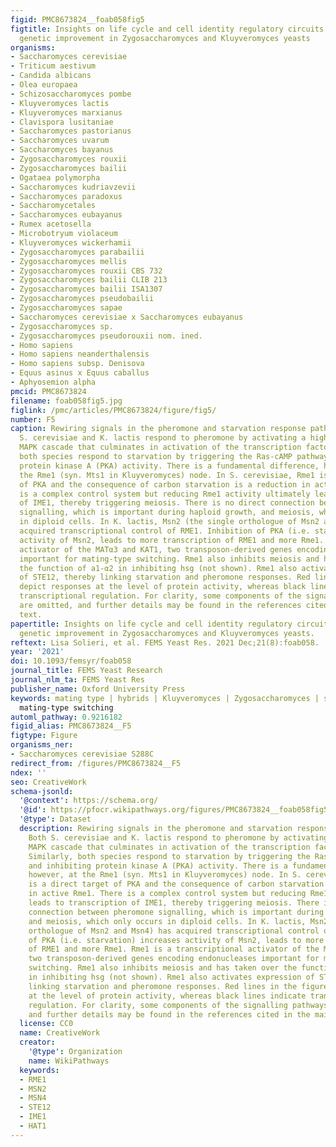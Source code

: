 ```yaml
---
figid: PMC8673824__foab058fig5
figtitle: Insights on life cycle and cell identity regulatory circuits for unlocking
  genetic improvement in Zygosaccharomyces and Kluyveromyces yeasts
organisms:
- Saccharomyces cerevisiae
- Triticum aestivum
- Candida albicans
- Olea europaea
- Schizosaccharomyces pombe
- Kluyveromyces lactis
- Kluyveromyces marxianus
- Clavispora lusitaniae
- Saccharomyces pastorianus
- Saccharomyces uvarum
- Saccharomyces bayanus
- Zygosaccharomyces rouxii
- Zygosaccharomyces bailii
- Ogataea polymorpha
- Saccharomyces kudriavzevii
- Saccharomyces paradoxus
- Saccharomycetales
- Saccharomyces eubayanus
- Rumex acetosella
- Microbotryum violaceum
- Kluyveromyces wickerhamii
- Zygosaccharomyces parabailii
- Zygosaccharomyces mellis
- Zygosaccharomyces rouxii CBS 732
- Zygosaccharomyces bailii CLIB 213
- Zygosaccharomyces bailii ISA1307
- Zygosaccharomyces pseudobailii
- Zygosaccharomyces sapae
- Saccharomyces cerevisiae x Saccharomyces eubayanus
- Zygosaccharomyces sp.
- Zygosaccharomyces pseudorouxii nom. ined.
- Homo sapiens
- Homo sapiens neanderthalensis
- Homo sapiens subsp. Denisova
- Equus asinus x Equus caballus
- Aphyosemion alpha
pmcid: PMC8673824
filename: foab058fig5.jpg
figlink: /pmc/articles/PMC8673824/figure/fig5/
number: F5
caption: Rewiring signals in the pheromone and starvation response pathways. Both
  S. cerevisiae and K. lactis respond to pheromone by activating a highly conserved
  MAPK cascade that culminates in activation of the transcription factor Ste12. Similarly,
  both species respond to starvation by triggering the Ras-cAMP pathway and inhibiting
  protein kinase A (PKA) activity. There is a fundamental difference, however, at
  the Rme1 (syn. Mts1 in Kluyveromyces) node. In S. cerevisiae, Rme1 is a direct target
  of PKA and the consequence of carbon starvation is a reduction in active Rme1. There
  is a complex control system but reducing Rme1 activity ultimately leads to transcription
  of IME1, thereby triggering meiosis. There is no direct connection between pheromone
  signalling, which is important during haploid growth, and meiosis, which only occurs
  in diploid cells. In K. lactis, Msn2 (the single orthologue of Msn2 and Msn4) has
  acquired transcriptional control of RME1. Inhibition of PKA (i.e. starvation) increases
  activity of Msn2, leads to more transcription of RME1 and more Rme1. Rme1 is a transcriptional
  activator of the MATα3 and KAT1, two transposon-derived genes encoding endonucleases
  important for mating-type switching. Rme1 also inhibits meiosis and has taken over
  the function of a1-α2 in inhibiting hsg (not shown). Rme1 also activates expression
  of STE12, thereby linking starvation and pheromone responses. Red lines in the figure
  depict responses at the level of protein activity, whereas black lines indicate
  transcriptional regulation. For clarity, some components of the signalling pathways
  are omitted, and further details may be found in the references cited in the main
  text.
papertitle: Insights on life cycle and cell identity regulatory circuits for unlocking
  genetic improvement in Zygosaccharomyces and Kluyveromyces yeasts.
reftext: Lisa Solieri, et al. FEMS Yeast Res. 2021 Dec;21(8):foab058.
year: '2021'
doi: 10.1093/femsyr/foab058
journal_title: FEMS Yeast Research
journal_nlm_ta: FEMS Yeast Res
publisher_name: Oxford University Press
keywords: mating type | hybrids | Kluyveromyces | Zygosaccharomyces | sterility |
  mating-type switching
automl_pathway: 0.9216182
figid_alias: PMC8673824__F5
figtype: Figure
organisms_ner:
- Saccharomyces cerevisiae S288C
redirect_from: /figures/PMC8673824__F5
ndex: ''
seo: CreativeWork
schema-jsonld:
  '@context': https://schema.org/
  '@id': https://pfocr.wikipathways.org/figures/PMC8673824__foab058fig5.html
  '@type': Dataset
  description: Rewiring signals in the pheromone and starvation response pathways.
    Both S. cerevisiae and K. lactis respond to pheromone by activating a highly conserved
    MAPK cascade that culminates in activation of the transcription factor Ste12.
    Similarly, both species respond to starvation by triggering the Ras-cAMP pathway
    and inhibiting protein kinase A (PKA) activity. There is a fundamental difference,
    however, at the Rme1 (syn. Mts1 in Kluyveromyces) node. In S. cerevisiae, Rme1
    is a direct target of PKA and the consequence of carbon starvation is a reduction
    in active Rme1. There is a complex control system but reducing Rme1 activity ultimately
    leads to transcription of IME1, thereby triggering meiosis. There is no direct
    connection between pheromone signalling, which is important during haploid growth,
    and meiosis, which only occurs in diploid cells. In K. lactis, Msn2 (the single
    orthologue of Msn2 and Msn4) has acquired transcriptional control of RME1. Inhibition
    of PKA (i.e. starvation) increases activity of Msn2, leads to more transcription
    of RME1 and more Rme1. Rme1 is a transcriptional activator of the MATα3 and KAT1,
    two transposon-derived genes encoding endonucleases important for mating-type
    switching. Rme1 also inhibits meiosis and has taken over the function of a1-α2
    in inhibiting hsg (not shown). Rme1 also activates expression of STE12, thereby
    linking starvation and pheromone responses. Red lines in the figure depict responses
    at the level of protein activity, whereas black lines indicate transcriptional
    regulation. For clarity, some components of the signalling pathways are omitted,
    and further details may be found in the references cited in the main text.
  license: CC0
  name: CreativeWork
  creator:
    '@type': Organization
    name: WikiPathways
  keywords:
  - RME1
  - MSN2
  - MSN4
  - STE12
  - IME1
  - HAT1
---
```

